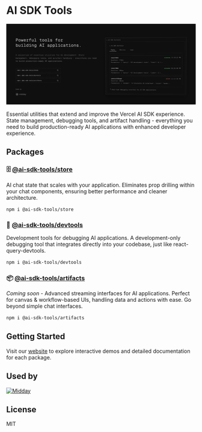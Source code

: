 # AI SDK Tools

![AI SDK Tools](image.png)

Essential utilities that extend and improve the Vercel AI SDK experience. State management, debugging tools, and artifact handling - everything you need to build production-ready AI applications with enhanced developer experience.

## Packages

### 🗄️ [@ai-sdk-tools/store](./packages/store)
AI chat state that scales with your application. Eliminates prop drilling within your chat components, ensuring better performance and cleaner architecture.

```bash
npm i @ai-sdk-tools/store
```

### 🔧 [@ai-sdk-tools/devtools](./packages/devtools)
Development tools for debugging AI applications. A development-only debugging tool that integrates directly into your codebase, just like react-query-devtools.

```bash
npm i @ai-sdk-tools/devtools
```

### 📦 [@ai-sdk-tools/artifacts](./packages/artifacts)
*Coming soon* - Advanced streaming interfaces for AI applications. Perfect for canvas & workflow-based UIs, handling data and actions with ease. Go beyond simple chat interfaces.

```bash
npm i @ai-sdk-tools/artifacts
```

## Getting Started

Visit our [website](https://ai-sdk-tools.vercel.app) to explore interactive demos and detailed documentation for each package.

## Used by

[![Midday](https://midday.ai/logo.svg)](https://midday.ai)

## License

MIT